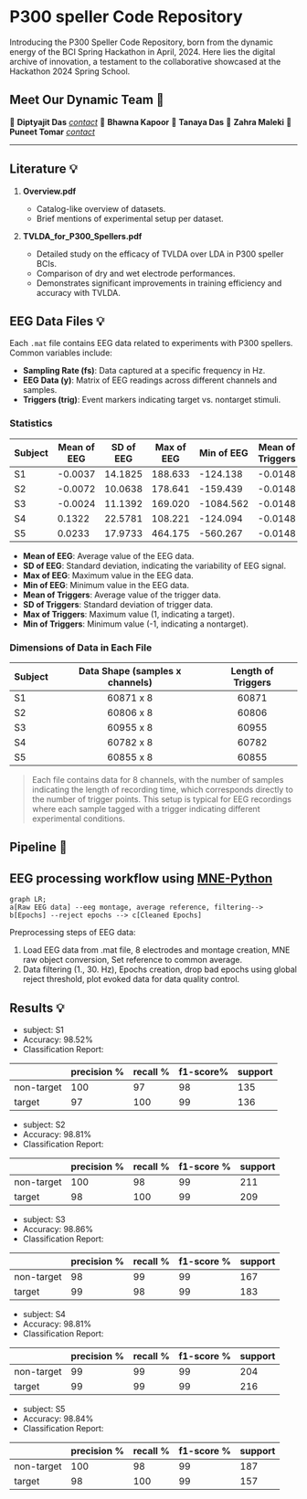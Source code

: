 # P300 speller Code Repository

Introducing the P300 Speller Code Repository, born from the dynamic energy of the BCI Spring Hackathon in April, 2024. Here lies the digital archive of innovation, a testament to the collaborative showcased at the Hackathon 2024 Spring School. 


## Meet Our Dynamic Team 💫

🌟 **Diptyajit Das**  [*contact*](mailto:bmedasdiptyajit@gmail.com) 
🌟 **Bhawna Kapoor** 
🌟 **Tanaya Das**
🌟 **Zahra Maleki** 
🌟 **Puneet Tomar**  [*contact*](mailto:tomarp@pm.me)
___


## Literature 💡
1. **Overview.pdf**
   - Catalog-like overview of datasets.
   - Brief mentions of experimental setup per dataset.

2. **TVLDA_for_P300_Spellers.pdf**
   - Detailed study on the efficacy of TVLDA over LDA in P300 speller BCIs.
   - Comparison of dry and wet electrode performances.
   - Demonstrates significant improvements in training efficiency and accuracy with TVLDA.

## EEG Data Files 💡
Each `.mat` file contains EEG data related to experiments with P300 spellers. Common variables include:
- **Sampling Rate (fs)**: Data captured at a specific frequency in Hz.
- **EEG Data (y)**: Matrix of EEG readings across different channels and samples.
- **Triggers (trig)**: Event markers indicating target vs. nontarget stimuli.

### Statistics

| Subject | Mean of EEG | SD of EEG | Max of EEG | Min of EEG | Mean of Triggers | SD of Triggers | 
|------|-------------|----------------|------------|------------|------------------|---------------------|
| S1   | -0.0037     | 14.1825        | 188.633    | -124.138   | -0.0148          | 0.1396              |
| S2   | -0.0072     | 10.0638        | 178.641    | -159.439   | -0.0148          | 0.1397              | 
| S3   | -0.0024     | 11.1392        | 169.020    | -1084.562  | -0.0148          | 0.1395              |
| S4   | 0.1322      | 22.5781        | 108.221    | -124.094   | -0.0148          | 0.1397              |
| S5   | 0.0233      | 17.9733        | 464.175    | -560.267   | -0.0148          | 0.1396              |

- **Mean of EEG**: Average value of the EEG data.
- **SD of EEG**: Standard deviation, indicating the variability of EEG signal.
- **Max of EEG**: Maximum value in the EEG data.
- **Min of EEG**: Minimum value in the EEG data.
- **Mean of Triggers**: Average value of the trigger data.
- **SD of Triggers**: Standard deviation of trigger data.
- **Max of Triggers**: Maximum value (1, indicating a target).
- **Min of Triggers**: Minimum value (-1, indicating a nontarget).


### Dimensions of Data in Each File

| Subject | Data Shape (samples x channels) | Length of Triggers |
|------|:-------------------------------------:|:--------------------:|
| S1   | 60871 x 8                           | 60871              |
| S2   | 60806 x 8                           | 60806              |
| S3   | 60955 x 8                           | 60955              |
| S4   | 60782 x 8                           | 60782              |
| S5   | 60855 x 8                           | 60855              |

> Each file contains data for 8 channels, with the number of samples indicating the length of recording time, which corresponds directly to the number of trigger points. This setup is typical for EEG recordings where each sample tagged with a trigger indicating different experimental conditions.

## Pipeline 🚀

## EEG processing workflow using [MNE-Python](https://mne.tools/stable/index.html)

```mermaid
graph LR;
a[Raw EEG data] --eeg montage, average reference, filtering--> b[Epochs] --reject epochs --> c[Cleaned Epochs] 

```
Preprocessing steps of EEG data:
1. Load EEG data from .mat file, 8 electrodes and montage creation, MNE raw object conversion, Set reference to common average.  
2. Data filtering (1., 30. Hz), Epochs creation, drop bad epochs using global reject threshold, plot evoked data for data quality control. 





## Results 💡

- subject: S1
- Accuracy: 98.52%
- Classification Report:

|            | precision % | recall % | f1-score%  | support |
|------------|-----------|--------|----------|---------|
| non-target |    100   |  97  |   98   |   135   |
|   target   |    97   |  100  |   99   |   136   |


- subject: S2
- Accuracy: 98.81%
- Classification Report:

|            | precision % | recall % | f1-score % | support |
|------------|-----------|--------|----------|---------|
| non-target |    100   |  98  |   99   |   211   |
|   target   |    98   |  100  |   99   |   209   |


- subject: S3
- Accuracy: 98.86%
- Classification Report:

|            | precision % | recall % | f1-score %| support |
|------------|-----------|--------|----------|---------|
| non-target |    98   |  99  |   99   |   167   |
|   target   |    99   |  98  |   99   |   183   |


- subject: S4
- Accuracy: 98.81%
- Classification Report:

|            | precision % | recall %| f1-score % | support |
|------------|-----------|--------|----------|---------|
| non-target |    99   |  99  |   99   |   204   |
|   target   |    99   |  99  |   99   |   216   |


- subject: S5
- Accuracy: 98.84%
- Classification Report:

|            | precision %| recall % | f1-score % | support |
|------------|-----------|--------|----------|---------|
| non-target |    100   |  98  |   99   |   187   |
|   target   |    98   |  100  |   99   |   157   |



